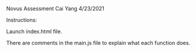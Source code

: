 Novus Assessment
Cai Yang
4/23/2021


Instructions: 

Launch index.html file.

There are comments in the main.js file to explain what each function does.